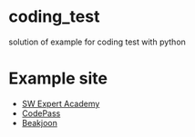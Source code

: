 # coding_test
solution of example for coding test with python

# Example site
- [SW Expert Academy](https://swexpertacademy.com/main/main.do)
- [CodePass](http://www.codepass.co.kr)
- [Beakjoon](https://www.acmicpc.net)
